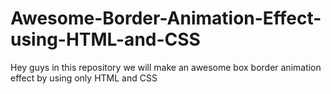 # Awesome-Border-Animation-Effect-using-HTML-and-CSS
Hey guys in this repository we will make an awesome box border animation effect by using only HTML and CSS
